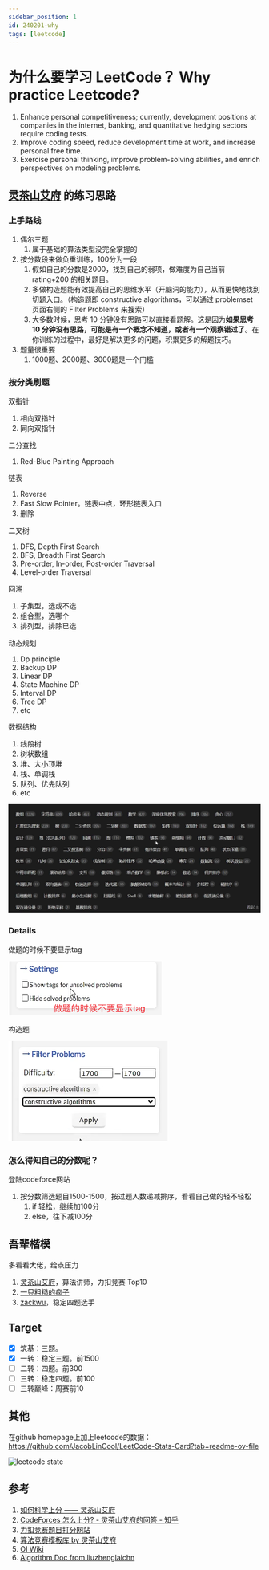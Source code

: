 ```yaml
---
sidebar_position: 1
id: 240201-why
tags: [leetcode]
---
```


# 为什么要学习 LeetCode？ Why practice Leetcode?

1. Enhance personal competitiveness; currently, development positions at companies in the internet, banking, and quantitative hedging sectors require coding tests.
2. Improve coding speed, reduce development time at work, and increase personal free time.
3. Exercise personal thinking, improve problem-solving abilities, and enrich perspectives on modeling problems.

## [灵茶山艾府](https://codeforces.com/profile/0x3F) 的练习思路

### 上手路线

1. 偶尔三题
   1. 属于基础的算法类型没完全掌握的
2. 按分数段来做负重训练，100分为一段
   1. 假如自己的分数是2000，找到自己的弱项，做难度为自己当前 rating+200 的相关题目。
   1. 多做构造题能有效提高自己的思维水平（开脑洞的能力），从而更快地找到切题入口。（构造题即 constructive algorithms，可以通过 problemset 页面右侧的 Filter Problems 来搜索）
   1. 大多数时候，思考 10 分钟没有思路可以直接看题解。这是因为**如果思考 10 分钟没有思路，可能是有一个概念不知道，或者有一个观察错过了**。在你训练的过程中，最好是解决更多的问题，积累更多的解题技巧。
3. 题量很重要
   1. 1000题、2000题、3000题是一个门槛

### 按分类刷题

双指针

1. 相向双指针
2. 同向双指针

二分查找

1. Red-Blue Painting Approach

链表

1. Reverse
2. Fast Slow Pointer。链表中点，环形链表入口
3. 删除

二叉树

1. DFS, Depth First Search
2. BFS, Breadth First Search
3. Pre-order, In-order, Post-order Traversal
4. Level-order Traversal

回溯

1. 子集型，选或不选
1. 组合型，选哪个
1. 排列型，排除已选

动态规划

1. Dp principle
2. Backup DP
3. Linear DP
4. State Machine DP
5. Interval DP
6. Tree DP
7. etc

数据结构

1. 线段树
2. 树状数组
3. 堆、大小顶堆
4. 栈、单调栈
5. 队列、优先队列
6. etc

![image-20240501002730572](./240201-why.assets/image-20240501002730572.png)

### Details

做题的时候不要显示tag

![image-20240121171526274](./240201-why.assets/image-20240121171526274.png)

构造题

![image-20240121171533381](./240201-why.assets/image-20240121171533381.png)


### 怎么得知自己的分数呢？

登陆codeforce网站

1. 按分数筛选题目1500-1500，按过题人数递减排序，看看自己做的轻不轻松
   1. if 轻松，继续加100分
   2. else，往下减100分

## 吾辈楷模

多看看大佬，给点压力

1. [灵茶山艾府](https://codeforces.com/profile/0x3F)，算法讲师，力扣竞赛 Top10
2. [一只粗糙的疯子](https://leetcode.cn/u/yi-zhi-cu-cao-de-feng-zi/)
3. [zackwu](https://leetcode.com/izackwu/)，稳定四题选手

## Target

- [x] 筑基：三题。
- [x] 一转：稳定三题。前1500
- [ ] 二转：四题。前300
- [ ] 三转：稳定四题。前100
- [ ] 三转巅峰：周赛前10

## 其他

在github homepage上加上leetcode的数据：https://github.com/JacobLinCool/LeetCode-Stats-Card?tab=readme-ov-file

![leetcode state](https://leetcard.jacoblin.cool/colalinn?theme=light&font=Sura&ext=heatmap&site=cn)

## 参考

1. [如何科学上分 —— 灵茶山艾府](https://www.bilibili.com/read/cv22332590/?spm_id_from=333.999.0.0)
2. [CodeForces 怎么上分? - 灵茶山艾府的回答 - 知乎](https://www.zhihu.com/question/353734418/answer/2353160035) 
3. [力扣竞赛题目打分网站](https://huxulm.github.io/lc-rating/#/zen)
4. [算法竞赛模板库 by 灵茶山艾府](https://github.com/EndlessCheng/codeforces-go?tab=readme-ov-file)
5. [OI Wiki](https://oi-wiki.org/)
6. [Algorithm Doc from liuzhenglaichn](https://liuzhenglaichn.gitbook.io/algorithm)
